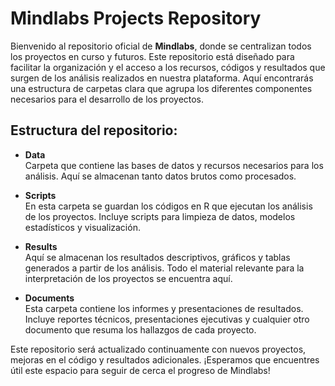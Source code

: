 # Mindlabs Projects Repository

Bienvenido al repositorio oficial de **Mindlabs**, donde se centralizan todos los proyectos en curso y futuros. Este repositorio está diseñado para facilitar la organización y el acceso a los recursos, códigos y resultados que surgen de los análisis realizados en nuestra plataforma. Aquí encontrarás una estructura de carpetas clara que agrupa los diferentes componentes necesarios para el desarrollo de los proyectos.

## Estructura del repositorio:

- **Data**  
  Carpeta que contiene las bases de datos y recursos necesarios para los análisis. Aquí se almacenan tanto datos brutos como procesados.

- **Scripts**  
  En esta carpeta se guardan los códigos en R que ejecutan los análisis de los proyectos. Incluye scripts para limpieza de datos, modelos estadísticos y visualización.

- **Results**  
  Aquí se almacenan los resultados descriptivos, gráficos y tablas generados a partir de los análisis. Todo el material relevante para la interpretación de los proyectos se encuentra aquí.

- **Documents**  
  Esta carpeta contiene los informes y presentaciones de resultados. Incluye reportes técnicos, presentaciones ejecutivas y cualquier otro documento que resuma los hallazgos de cada proyecto.

Este repositorio será actualizado continuamente con nuevos proyectos, mejoras en el código y resultados adicionales. ¡Esperamos que encuentres útil este espacio para seguir de cerca el progreso de Mindlabs!
